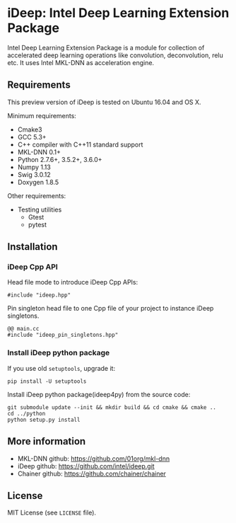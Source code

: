 # iDeep: Intel Deep Learning Extension Package

Intel Deep Learning Extension Package is a module for collection of accelerated deep learning operations like convolution, deconvolution, relu etc. It uses Intel MKL-DNN as acceleration engine.


## Requirements

This preview version of iDeep is tested on Ubuntu 16.04 and OS X.

Minimum requirements:
- Cmake3
- GCC 5.3+
- C++ compiler with C++11 standard support
- MKL-DNN 0.1+
- Python 2.7.6+, 3.5.2+, 3.6.0+
- Numpy 1.13
- Swig 3.0.12
- Doxygen 1.8.5


Other requirements:
- Testing utilities
  - Gtest
  - pytest

## Installation

### iDeep Cpp API

Head file mode to introduce iDeep Cpp APIs:

```
#include "ideep.hpp"
```

Pin singleton head file to one Cpp file of your project to instance iDeep singletons.

```
@@ main.cc
#include "ideep_pin_singletons.hpp"
```

### Install iDeep python package

If you use old ``setuptools``, upgrade it:

```
pip install -U setuptools
```

Install iDeep python package(ideep4py) from the source code:

```
git submodule update --init && mkdir build && cd cmake && cmake ..
cd ../python
python setup.py install
```

## More information
- MKL-DNN github: https://github.com/01org/mkl-dnn
- iDeep github: https://github.com/intel/ideep.git
- Chainer github: https://github.com/chainer/chainer

## License
MIT License (see `LICENSE` file).

